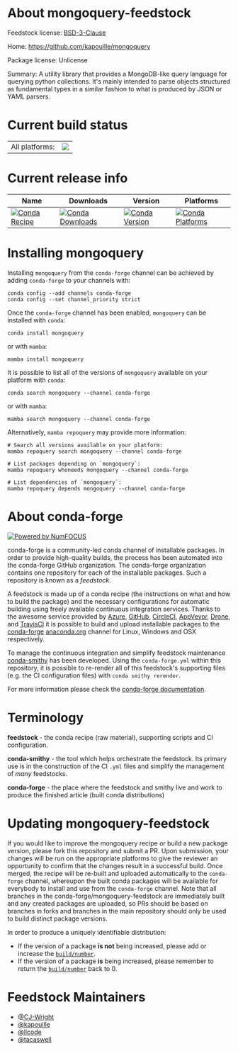 About mongoquery-feedstock
==========================

Feedstock license: [BSD-3-Clause](https://github.com/conda-forge/mongoquery-feedstock/blob/main/LICENSE.txt)

Home: https://github.com/kapouille/mongoquery

Package license: Unlicense

Summary: A utility library that provides a MongoDB-like query language for querying python collections. It's mainly intended to parse objects structured as fundamental types in a similar fashion to what is produced by JSON or YAML parsers.


Current build status
====================


<table><tr><td>All platforms:</td>
    <td>
      <a href="https://dev.azure.com/conda-forge/feedstock-builds/_build/latest?definitionId=3122&branchName=main">
        <img src="https://dev.azure.com/conda-forge/feedstock-builds/_apis/build/status/mongoquery-feedstock?branchName=main">
      </a>
    </td>
  </tr>
</table>

Current release info
====================

| Name | Downloads | Version | Platforms |
| --- | --- | --- | --- |
| [![Conda Recipe](https://img.shields.io/badge/recipe-mongoquery-green.svg)](https://anaconda.org/conda-forge/mongoquery) | [![Conda Downloads](https://img.shields.io/conda/dn/conda-forge/mongoquery.svg)](https://anaconda.org/conda-forge/mongoquery) | [![Conda Version](https://img.shields.io/conda/vn/conda-forge/mongoquery.svg)](https://anaconda.org/conda-forge/mongoquery) | [![Conda Platforms](https://img.shields.io/conda/pn/conda-forge/mongoquery.svg)](https://anaconda.org/conda-forge/mongoquery) |

Installing mongoquery
=====================

Installing `mongoquery` from the `conda-forge` channel can be achieved by adding `conda-forge` to your channels with:

```
conda config --add channels conda-forge
conda config --set channel_priority strict
```

Once the `conda-forge` channel has been enabled, `mongoquery` can be installed with `conda`:

```
conda install mongoquery
```

or with `mamba`:

```
mamba install mongoquery
```

It is possible to list all of the versions of `mongoquery` available on your platform with `conda`:

```
conda search mongoquery --channel conda-forge
```

or with `mamba`:

```
mamba search mongoquery --channel conda-forge
```

Alternatively, `mamba repoquery` may provide more information:

```
# Search all versions available on your platform:
mamba repoquery search mongoquery --channel conda-forge

# List packages depending on `mongoquery`:
mamba repoquery whoneeds mongoquery --channel conda-forge

# List dependencies of `mongoquery`:
mamba repoquery depends mongoquery --channel conda-forge
```


About conda-forge
=================

[![Powered by
NumFOCUS](https://img.shields.io/badge/powered%20by-NumFOCUS-orange.svg?style=flat&colorA=E1523D&colorB=007D8A)](https://numfocus.org)

conda-forge is a community-led conda channel of installable packages.
In order to provide high-quality builds, the process has been automated into the
conda-forge GitHub organization. The conda-forge organization contains one repository
for each of the installable packages. Such a repository is known as a *feedstock*.

A feedstock is made up of a conda recipe (the instructions on what and how to build
the package) and the necessary configurations for automatic building using freely
available continuous integration services. Thanks to the awesome service provided by
[Azure](https://azure.microsoft.com/en-us/services/devops/), [GitHub](https://github.com/),
[CircleCI](https://circleci.com/), [AppVeyor](https://www.appveyor.com/),
[Drone](https://cloud.drone.io/welcome), and [TravisCI](https://travis-ci.com/)
it is possible to build and upload installable packages to the
[conda-forge](https://anaconda.org/conda-forge) [anaconda.org](https://anaconda.org/)
channel for Linux, Windows and OSX respectively.

To manage the continuous integration and simplify feedstock maintenance
[conda-smithy](https://github.com/conda-forge/conda-smithy) has been developed.
Using the ``conda-forge.yml`` within this repository, it is possible to re-render all of
this feedstock's supporting files (e.g. the CI configuration files) with ``conda smithy rerender``.

For more information please check the [conda-forge documentation](https://conda-forge.org/docs/).

Terminology
===========

**feedstock** - the conda recipe (raw material), supporting scripts and CI configuration.

**conda-smithy** - the tool which helps orchestrate the feedstock.
                   Its primary use is in the construction of the CI ``.yml`` files
                   and simplify the management of *many* feedstocks.

**conda-forge** - the place where the feedstock and smithy live and work to
                  produce the finished article (built conda distributions)


Updating mongoquery-feedstock
=============================

If you would like to improve the mongoquery recipe or build a new
package version, please fork this repository and submit a PR. Upon submission,
your changes will be run on the appropriate platforms to give the reviewer an
opportunity to confirm that the changes result in a successful build. Once
merged, the recipe will be re-built and uploaded automatically to the
`conda-forge` channel, whereupon the built conda packages will be available for
everybody to install and use from the `conda-forge` channel.
Note that all branches in the conda-forge/mongoquery-feedstock are
immediately built and any created packages are uploaded, so PRs should be based
on branches in forks and branches in the main repository should only be used to
build distinct package versions.

In order to produce a uniquely identifiable distribution:
 * If the version of a package **is not** being increased, please add or increase
   the [``build/number``](https://docs.conda.io/projects/conda-build/en/latest/resources/define-metadata.html#build-number-and-string).
 * If the version of a package **is** being increased, please remember to return
   the [``build/number``](https://docs.conda.io/projects/conda-build/en/latest/resources/define-metadata.html#build-number-and-string)
   back to 0.

Feedstock Maintainers
=====================

* [@CJ-Wright](https://github.com/CJ-Wright/)
* [@kapouille](https://github.com/kapouille/)
* [@licode](https://github.com/licode/)
* [@tacaswell](https://github.com/tacaswell/)

